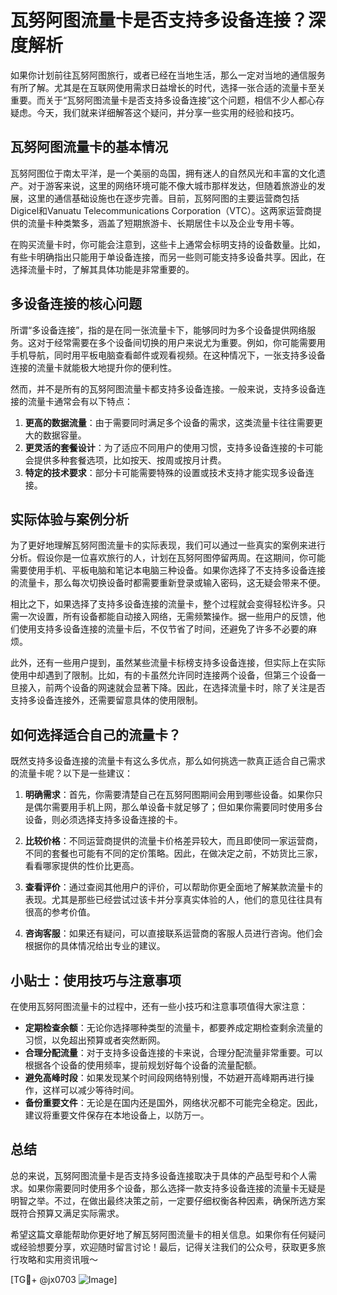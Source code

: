 # 瓦努阿图流量卡是否支持多设备连接？深度解析

如果你计划前往瓦努阿图旅行，或者已经在当地生活，那么一定对当地的通信服务有所了解。尤其是在互联网使用需求日益增长的时代，选择一张合适的流量卡至关重要。而关于“瓦努阿图流量卡是否支持多设备连接”这个问题，相信不少人都心存疑虑。今天，我们就来详细解答这个疑问，并分享一些实用的经验和技巧。

## 瓦努阿图流量卡的基本情况

瓦努阿图位于南太平洋，是一个美丽的岛国，拥有迷人的自然风光和丰富的文化遗产。对于游客来说，这里的网络环境可能不像大城市那样发达，但随着旅游业的发展，这里的通信基础设施也在逐步完善。目前，瓦努阿图的主要运营商包括Digicel和Vanuatu Telecommunications Corporation（VTC）。这两家运营商提供的流量卡种类繁多，涵盖了短期旅游卡、长期居住卡以及企业专用卡等。

在购买流量卡时，你可能会注意到，这些卡上通常会标明支持的设备数量。比如，有些卡明确指出只能用于单设备连接，而另一些则可能支持多设备共享。因此，在选择流量卡时，了解其具体功能是非常重要的。

## 多设备连接的核心问题

所谓“多设备连接”，指的是在同一张流量卡下，能够同时为多个设备提供网络服务。这对于经常需要在多个设备间切换的用户来说尤为重要。例如，你可能需要用手机导航，同时用平板电脑查看邮件或观看视频。在这种情况下，一张支持多设备连接的流量卡就能极大地提升你的便利性。

然而，并不是所有的瓦努阿图流量卡都支持多设备连接。一般来说，支持多设备连接的流量卡通常会有以下特点：

1. **更高的数据流量**：由于需要同时满足多个设备的需求，这类流量卡往往需要更大的数据容量。
2. **更灵活的套餐设计**：为了适应不同用户的使用习惯，支持多设备连接的卡可能会提供多种套餐选项，比如按天、按周或按月计费。
3. **特定的技术要求**：部分卡可能需要特殊的设置或技术支持才能实现多设备连接。

## 实际体验与案例分析

为了更好地理解瓦努阿图流量卡的实际表现，我们可以通过一些真实的案例来进行分析。假设你是一位喜欢旅行的人，计划在瓦努阿图停留两周。在这期间，你可能需要使用手机、平板电脑和笔记本电脑三种设备。如果你选择了不支持多设备连接的流量卡，那么每次切换设备时都需要重新登录或输入密码，这无疑会带来不便。

相比之下，如果选择了支持多设备连接的流量卡，整个过程就会变得轻松许多。只需一次设置，所有设备都能自动接入网络，无需频繁操作。据一些用户的反馈，他们使用支持多设备连接的流量卡后，不仅节省了时间，还避免了许多不必要的麻烦。

此外，还有一些用户提到，虽然某些流量卡标榜支持多设备连接，但实际上在实际使用中却遇到了限制。比如，有的卡虽然允许同时连接两个设备，但第三个设备一旦接入，前两个设备的网速就会显著下降。因此，在选择流量卡时，除了关注是否支持多设备连接外，还需要留意具体的使用限制。

## 如何选择适合自己的流量卡？

既然支持多设备连接的流量卡有这么多优点，那么如何挑选一款真正适合自己需求的流量卡呢？以下是一些建议：

1. **明确需求**：首先，你需要清楚自己在瓦努阿图期间会用到哪些设备。如果你只是偶尔需要用手机上网，那么单设备卡就足够了；但如果你需要同时使用多台设备，则必须选择支持多设备连接的卡。

2. **比较价格**：不同运营商提供的流量卡价格差异较大，而且即使同一家运营商，不同的套餐也可能有不同的定价策略。因此，在做决定之前，不妨货比三家，看看哪家提供的性价比更高。

3. **查看评价**：通过查阅其他用户的评价，可以帮助你更全面地了解某款流量卡的表现。尤其是那些已经尝试过该卡并分享真实体验的人，他们的意见往往具有很高的参考价值。

4. **咨询客服**：如果还有疑问，可以直接联系运营商的客服人员进行咨询。他们会根据你的具体情况给出专业的建议。

## 小贴士：使用技巧与注意事项

在使用瓦努阿图流量卡的过程中，还有一些小技巧和注意事项值得大家注意：

- **定期检查余额**：无论你选择哪种类型的流量卡，都要养成定期检查剩余流量的习惯，以免超出预算或者突然断网。
- **合理分配流量**：对于支持多设备连接的卡来说，合理分配流量非常重要。可以根据各个设备的使用频率，提前规划好每个设备的流量配额。
- **避免高峰时段**：如果发现某个时间段网络特别慢，不妨避开高峰期再进行操作，这样可以减少等待时间。
- **备份重要文件**：无论是在国内还是国外，网络状况都不可能完全稳定。因此，建议将重要文件保存在本地设备上，以防万一。

## 总结

总的来说，瓦努阿图流量卡是否支持多设备连接取决于具体的产品型号和个人需求。如果你需要同时使用多个设备，那么选择一款支持多设备连接的流量卡无疑是明智之举。不过，在做出最终决策之前，一定要仔细权衡各种因素，确保所选方案既符合预算又满足实际需求。

希望这篇文章能帮助你更好地了解瓦努阿图流量卡的相关信息。如果你有任何疑问或经验想要分享，欢迎随时留言讨论！最后，记得关注我们的公众号，获取更多旅行攻略和实用资讯哦～

[TG💪+ @jx0703 ![Image](https://github.com/user-attachments/assets/dbca1d08-cadb-493c-b0ec-ad6f7a83f270)]